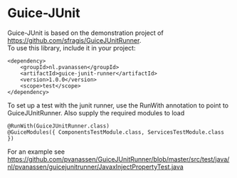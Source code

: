 Guice-JUnit
===========

Guice-JUnit is based on the demonstration project of https://github.com/sfragis/GuiceJUnitRunner.  
To use this library, include it in your project: 
```
<dependency>
	<groupId>nl.pvanassen</groupId>
	<artifactId>guice-junit-runner</artifactId>
	<version>1.0.0</version>
	<scope>test</scope>
</dependency>
```

To set up a test with the junit runner, use the RunWith annotation to point to GuiceJUnitRunner. Also supply the required modules to load
```
@RunWith(GuiceJUnitRunner.class)
@GuiceModules({ ComponentsTestModule.class, ServicesTestModule.class })
```
For an example see https://github.com/pvanassen/GuiceJUnitRunner/blob/master/src/test/java/nl/pvanassen/guicejunitrunner/JavaxInjectPropertyTest.java